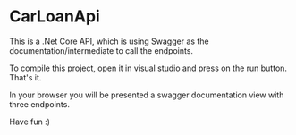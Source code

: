 # CarLoanApi


This is a .Net Core API, which is using Swagger as the documentation/intermediate to call the endpoints.

To compile this project, open it in visual studio and press on the run button. That's it.

In your browser you will be presented a swagger documentation view with three endpoints.

Have fun :)

